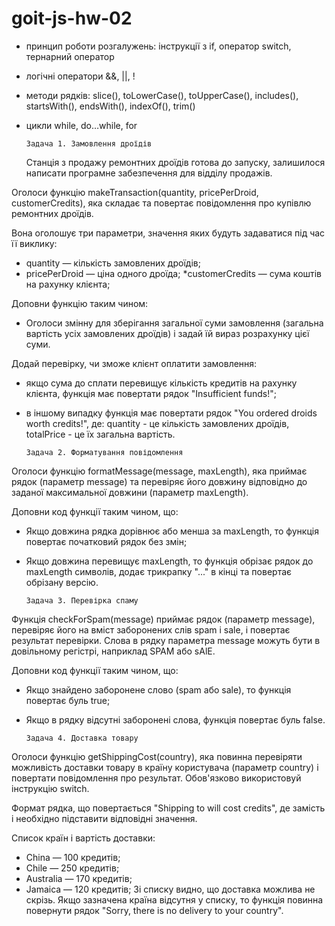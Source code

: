 # goit-js-hw-02
* принцип роботи розгалужень: інструкції з if, оператор switch, тернарний оператор
* логічні оператори &&, ||, !
* методи рядків: slice(), toLowerCase(), toUpperCase(), includes(), startsWith(), endsWith(), indexOf(), trim()
* цикли while, do…while, for

      Задача 1. Замовлення дроїдів
  Станція з продажу ремонтних дроїдів готова до запуску, залишилося написати програмне забезпечення для відділу продажів.
  
Оголоси функцію makeTransaction(quantity, pricePerDroid, customerCredits), яка складає та повертає повідомлення про купівлю ремонтних дроїдів.

Вона оголошує три параметри, значення яких будуть задаватися під час її виклику:
  * quantity — кількість замовлених дроїдів;
  * pricePerDroid — ціна одного дроїда;
  *customerCredits — сума коштів на рахунку клієнта;

Доповни функцію таким чином:
  * Оголоси змінну для зберігання загальної суми замовлення (загальна вартість усіх замовлених дроїдів) і задай їй вираз розрахунку цієї суми.
  
  Додай перевірку, чи зможе клієнт оплатити замовлення:
  * якщо сума до сплати перевищує кількість кредитів на рахунку клієнта, функція має повертати рядок "Insufficient funds!";
  * в іншому випадку функція має повертати рядок "You ordered <quantity> droids worth <totalPrice> credits!", де:
     quantity -  це кількість замовлених дроїдів,
    totalPrice  - це їх загальна вартість.

        Задача 2. Форматування повідомлення
  Оголоси функцію formatMessage(message, maxLength), яка приймає рядок (параметр message) та перевіряє його довжину відповідно до заданої максимальної довжини (параметр maxLength).

Доповни код функції таким чином, що:
  * Якщо довжина рядка дорівнює або менша за maxLength, то функція повертає початковий рядок без змін;
  * Якщо довжина перевищує maxLength, то функція обрізає рядок до maxLength символів, додає трикрапку "..." в кінці та повертає обрізану версію.

        Задача 3. Перевірка спаму
  Функція checkForSpam(message) приймає рядок (параметр message), перевіряє його на вміст заборонених слів spam і sale, і повертає результат перевірки. Слова в рядку параметра message можуть бути в довільному регістрі, наприклад SPAM або sAlE.

Доповни код функції таким чином, що:
  * Якщо знайдено заборонене слово (spam або sale), то функція повертає буль true;
  * Якщо в рядку відсутні заборонені слова, функція повертає буль false.

        Задача 4. Доставка товару
  Оголоси функцію getShippingCost(country), яка повинна перевіряти можливість доставки товару в країну користувача (параметр country) і повертати повідомлення про результат. Обов'язково використовуй інструкцію switch.
  
  Формат рядка, що повертається "Shipping to <country> will cost <price> credits", де замість <country> і <price> необхідно підставити відповідні значення.

Список країн і вартість доставки:  
  * China — 100 кредитів;
  * Chile — 250 кредитів;
  * Australia — 170 кредитів;
  * Jamaica — 120 кредитів;
Зі списку видно, що доставка можлива не скрізь. Якщо зазначена країна відсутня у списку, то функція повинна повернути рядок "Sorry, there is no delivery to your country".


